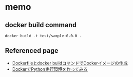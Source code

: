 # memo

## docker build command
`docker build -t test/sample:0.0.0 .`

## Referenced page
- [Dockerfileとdocker buildコマンドでDockerイメージの作成](https://atmarkit.itmedia.co.jp/ait/articles/1407/08/news031.html)
- [DockerでPython実行環境を作ってみる](https://qiita.com/jhorikawa_err/items/fb9c03c0982c29c5b6d5)


